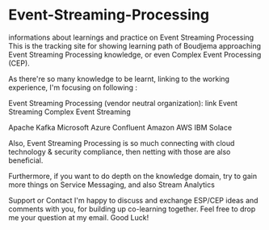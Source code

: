 # Event-Streaming-Processing
informations about learnings and practice on Event Streaming Processing
This is the tracking site for showing learning path of Boudjema approaching Event Streaming Processing knowledge, or even Complex Event Processing (CEP).

As there're so many knowledge to be learnt, linking to the working experience, I'm focusing on following :

Event Streaming Processing (vendor neutral organization): link
Event Streaming
Complex Event Streaming

  Apache Kafka
  Microsoft Azure
  Confluent
  Amazon AWS
  IBM
  Solace

Also, Event Streaming Processing is so much connecting with cloud technology & security compliance, then netting with those are also beneficial.

Furthermore, if you want to do depth on the knowledge domain, try to gain more things on Service Messaging, and also Stream Analytics

Support or Contact
I'm happy to discuss and exchange ESP/CEP ideas and comments with you, for building up co-learning together. Feel free to drop me your question at my email. Good Luck!
